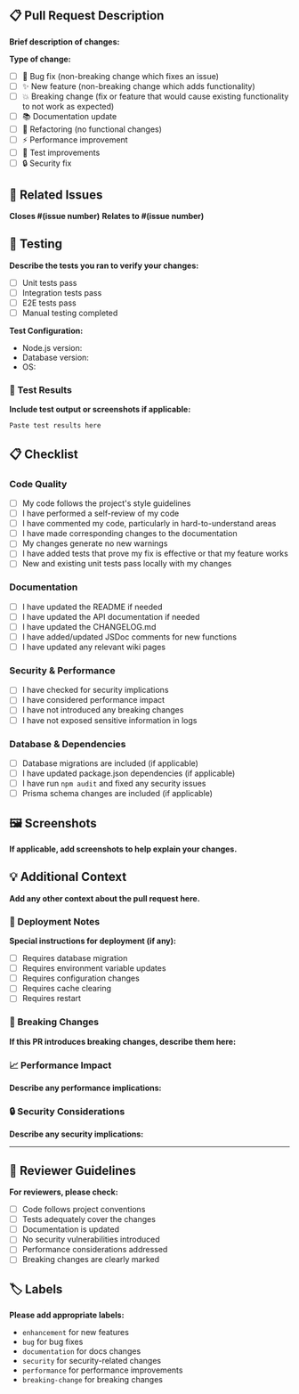 ## 📋 Pull Request Description

**Brief description of changes:**

**Type of change:**

- [ ] 🐛 Bug fix (non-breaking change which fixes an issue)
- [ ] ✨ New feature (non-breaking change which adds functionality)
- [ ] 💥 Breaking change (fix or feature that would cause existing functionality to not work as expected)
- [ ] 📚 Documentation update
- [ ] 🔧 Refactoring (no functional changes)
- [ ] ⚡ Performance improvement
- [ ] 🧪 Test improvements
- [ ] 🔒 Security fix

## 🔗 Related Issues

**Closes #(issue number)**
**Relates to #(issue number)**

## 🧪 Testing

**Describe the tests you ran to verify your changes:**

- [ ] Unit tests pass
- [ ] Integration tests pass
- [ ] E2E tests pass
- [ ] Manual testing completed

**Test Configuration:**

- Node.js version:
- Database version:
- OS:

### 🧪 Test Results

**Include test output or screenshots if applicable:**

```
Paste test results here
```

## 📋 Checklist

### Code Quality

- [ ] My code follows the project's style guidelines
- [ ] I have performed a self-review of my code
- [ ] I have commented my code, particularly in hard-to-understand areas
- [ ] I have made corresponding changes to the documentation
- [ ] My changes generate no new warnings
- [ ] I have added tests that prove my fix is effective or that my feature works
- [ ] New and existing unit tests pass locally with my changes

### Documentation

- [ ] I have updated the README if needed
- [ ] I have updated the API documentation if needed
- [ ] I have updated the CHANGELOG.md
- [ ] I have added/updated JSDoc comments for new functions
- [ ] I have updated any relevant wiki pages

### Security & Performance

- [ ] I have checked for security implications
- [ ] I have considered performance impact
- [ ] I have not introduced any breaking changes
- [ ] I have not exposed sensitive information in logs

### Database & Dependencies

- [ ] Database migrations are included (if applicable)
- [ ] I have updated package.json dependencies (if applicable)
- [ ] I have run `npm audit` and fixed any security issues
- [ ] Prisma schema changes are included (if applicable)

## 🖼️ Screenshots

**If applicable, add screenshots to help explain your changes.**

## 💡 Additional Context

**Add any other context about the pull request here.**

### 🔄 Deployment Notes

**Special instructions for deployment (if any):**

- [ ] Requires database migration
- [ ] Requires environment variable updates
- [ ] Requires configuration changes
- [ ] Requires cache clearing
- [ ] Requires restart

### 🚨 Breaking Changes

**If this PR introduces breaking changes, describe them here:**

### 📈 Performance Impact

**Describe any performance implications:**

### 🔒 Security Considerations

**Describe any security implications:**

---

## 👀 Reviewer Guidelines

**For reviewers, please check:**

- [ ] Code follows project conventions
- [ ] Tests adequately cover the changes
- [ ] Documentation is updated
- [ ] No security vulnerabilities introduced
- [ ] Performance considerations addressed
- [ ] Breaking changes are clearly marked

## 🏷️ Labels

**Please add appropriate labels:**

- `enhancement` for new features
- `bug` for bug fixes
- `documentation` for docs changes
- `security` for security-related changes
- `performance` for performance improvements
- `breaking-change` for breaking changes
